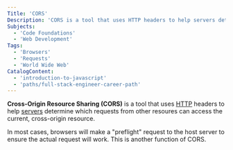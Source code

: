 ```yaml
---
Title: 'CORS'
Description: 'CORS is a tool that uses HTTP headers to help servers determine which requests from other resources can access the current, cross-origin resource.'
Subjects:
  - 'Code Foundations'
  - 'Web Development'
Tags:
  - 'Browsers'
  - 'Requests'
  - 'World Wide Web'
CatalogContent:
  - 'introduction-to-javascript'
  - 'paths/full-stack-engineer-career-path'
---
```


**Cross-Origin Resource Sharing (CORS)** is a tool that uses [HTTP](https://www.codecademy.com/resources/docs/general/http) headers to help [servers](https://www.codecademy.com/resources/docs/general/server) determine which requests from other resoures can access the current, cross-origin resource.

In most cases, browsers will make a "preflight" request to the host server to ensure the actual request will work. This is another function of CORS.

